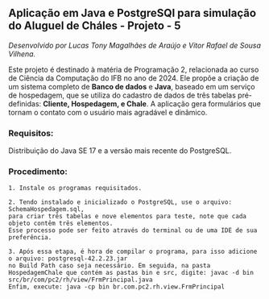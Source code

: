 ## Aplicação em Java e PostgreSQl para simulação do Aluguel de Cháles - Projeto - 5

_Desenvolvido por Lucas Tony Magalhães de Araújo e Vitor Rafael de Sousa Vilhena._

  Este projeto é destinado à matéria de Programação 2, relacionada ao curso de Ciência da Computação do IFB no ano de 2024.
 Ele propõe a criação de um sistema completo de **Banco de dados** e **Java**, baseado em um serviço de hospedagem, que se utiliza do cadastro de dados de três tabelas pré-definidas: **Cliente, Hospedagem, e Chale**. A aplicação gera formulários que tornam o contato com o usuário mais agradável e dinâmico.

### Requisitos: 
Distribuição do Java SE 17 e a versão mais recente do PostgreSQL.

### Procedimento:

    1. Instale os programas requisitados.

    2. Tendo instalado e inicializado o PostgreSQL, use o arquivo: SchemaHospedagem.sql, 
    para criar três tabelas e nove elementos para teste, note que cada objeto contêm três elementos. 
    Esse processo pode ser feito através do terminal ou de uma IDE de sua preferência.
    
    3. Após essa etapa, é hora de compilar o programa, para isso adicione o arquivo: postgresql-42.2.23.jar 
    no Build Path caso seja necessário. Em seguida, na pasta HospedagemChale que contém as pastas bin e src, digite: javac -d bin src/br/com/pc2/rh/view/FrmPrincipal.java
    Enfim, execute: java -cp bin br.com.pc2.rh.view.FrmPrincipal
